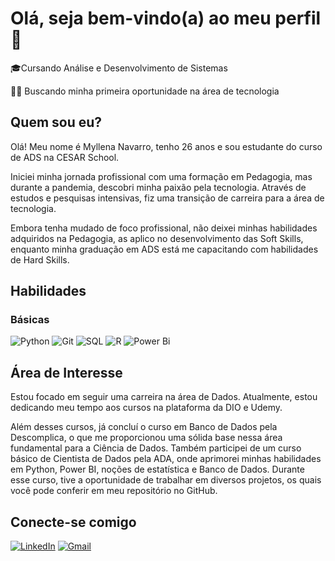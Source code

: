 # Olá, seja bem-vindo(a) ao meu perfil👋

🎓Cursando Análise e Desenvolvimento de Sistemas

👩‍💻 Buscando minha primeira oportunidade na área de tecnologia

## Quem sou eu?

Olá! Meu nome é Myllena Navarro, tenho 26 anos e sou estudante do curso de ADS na CESAR School.

Iniciei minha jornada profissional com uma formação em Pedagogia, mas durante a pandemia, descobri minha paixão pela tecnologia. Através de estudos e pesquisas intensivas, fiz uma transição de carreira para a área de tecnologia.

Embora tenha mudado de foco profissional, não deixei minhas habilidades adquiridos na Pedagogia, as aplico no desenvolvimento das Soft Skills, enquanto minha graduação em ADS está me capacitando com habilidades de Hard Skills.

## Habilidades
### Básicas
![Python](https://img.shields.io/badge/Python-000?style=for-the-badge&logo=python&logoColor=blue)
![Git](https://img.shields.io/badge/Git-000?style=for-the-badge&logo=git&logoColor)
![SQL](https://img.shields.io/badge/SQL-000?style=for-the-badge&logo=sql&logoColor=blue)
![R](https://img.shields.io/badge/R-000?style=for-the-badge&logo=R&logoColor=blue)
![Power Bi](https://img.shields.io/badge/Power_Bi-000?style=for-the-badge&logo=powerbi&logoColor=yellow)

## Área de Interesse

Estou focado em seguir uma carreira na área de Dados. Atualmente, estou dedicando meu tempo aos cursos na plataforma da DIO e Udemy.

Além desses cursos, já concluí o curso em Banco de Dados pela Descomplica, o que me proporcionou uma sólida base nessa área fundamental para a Ciência de Dados. Também participei de um curso básico de Cientista de Dados pela ADA, onde aprimorei minhas habilidades em Python, Power BI, noções de estatística e Banco de Dados. Durante esse curso, tive a oportunidade de trabalhar em diversos projetos, os quais você pode conferir em meu repositório no GitHub.

## Conecte-se comigo
[![LinkedIn](https://img.shields.io/badge/LinkedIn-000?style=for-the-badge&logo=linkedin&logoColor=0E76A8)](https://www.linkedin.com/in/myllena-navarro-8a1869209)
 [![Gmail](https://img.shields.io/badge/Gmail-FF0000?style=for-the-badge&logo=gmail&logoColor=white)](mailto:myllena.lins250@gmail.com)
